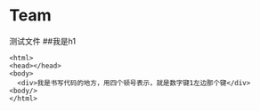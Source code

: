 # Team
测试文件
##我是h1
````
<html>
<head></head>
<body>
  <div>我是书写代码的地方，用四个顿号表示，就是数字键1左边那个键</div>
<body/>
</html>
````
